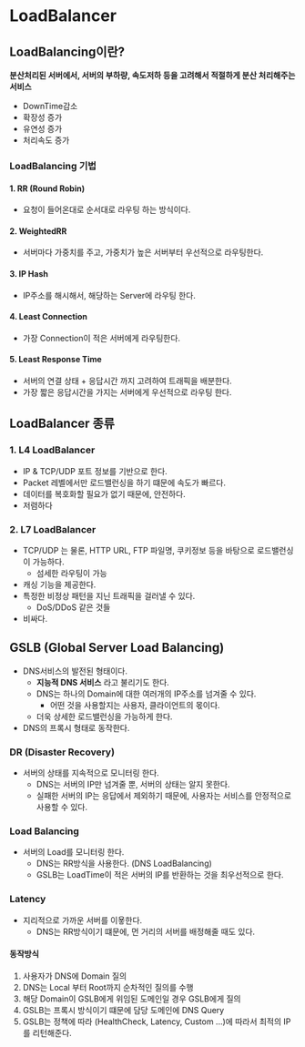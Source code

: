 # LoadBalancer

## LoadBalancing이란?

**분산처리된 서버에서, 서버의 부하량, 속도저하 등을 고려해서 적절하게 분산 처리해주는 서비스**

- DownTime감소
- 확장성 증가
- 유연성 증가
- 처리속도 증가

### LoadBalancing 기법

#### 1. RR (Round Robin)
- 요청이 들어온대로 순서대로 라우팅 하는 방식이다.

#### 2. WeightedRR
- 서버마다 가중치를 주고, 가중치가 높은 서버부터 우선적으로 라우팅한다.

#### 3. IP Hash

- IP주소를 해시해서, 해당하는 Server에 라우팅 한다.

#### 4. Least Connection
- 가장 Connection이 적은 서버에게 라우팅한다.

#### 5. Least Response Time
- 서버의 연결 상태 + 응답시간 까지 고려하여 트래픽을 배분한다.
- 가장 짧은 응답시간을 가지는 서버에게 우선적으로 라우팅 한다.

## LoadBalancer 종류

### 1. L4 LoadBalancer

- IP & TCP/UDP 포트 정보를 기반으로 한다.
- Packet 레벨에서만 로드밸런싱을 하기 떄문에 속도가 빠르다.
- 데이터를 복호화할 필요가 없기 때문에, 안전하다.
- 저렴하다

### 2. L7 LoadBalancer

- TCP/UDP 는 물론, HTTP URL, FTP 파일명, 쿠키정보 등을 바탕으로 로드밸런싱이 가능하다.
    - 섬세한 라우팅이 가능
- 캐싱 기능을 제공한다.
- 특정한 비정상 패턴을 지닌 트래픽을 걸러낼 수 있다.
    - DoS/DDoS 같은 것들
- 비싸다.

## GSLB (Global Server Load Balancing)
- DNS서비스의 발전된 형태이다.
  - **지능적 DNS 서비스** 라고 불리기도 한다.
  - DNS는 하나의 Domain에 대한 여러개의 IP주소를 넘겨줄 수 있다.
    - 어떤 것을 사용할지는 사용자, 클라이언트의 몫이다.
  - 더욱 상세한 로드밸런싱을 가능하게 한다.
- DNS의 프록시 형태로 동작한다.

### DR (Disaster Recovery)
- 서버의 상태를 지속적으로 모니터링 한다.
  - DNS는 서버의 IP만 넘겨줄 뿐, 서버의 상태는 알지 못한다.
  - 실패한 서버의 IP는 응답에서 제외하기 때문에, 사용자는 서비스를 안정적으로 사용할 수 있다.

### Load Balancing
- 서버의 Load를 모니터링 한다.
  - DNS는 RR방식을 사용한다. (DNS LoadBalancing)
  - GSLB는 LoadTime이 적은 서버의 IP를 반환하는 것을 최우선적으로 한다.

### Latency
- 지리적으로 가까운 서버를 이욯한다.
  - DNS는 RR방식이기 떄문에, 먼 거리의 서버를 배정해줄 때도 있다.


#### 동작방식
1. 사용자가 DNS에 Domain 질의
2. DNS는 Local 부터 Root까지 순차적인 질의를 수행
3. 해당 Domain이 GSLB에게 위임된 도메인일 경우 GSLB에게 질의
4. GSLB는 프록시 방식이기 떄문에 담당 도메인에 DNS Query
5. GSLB는 정책에 따라 (HealthCheck, Latency, Custom ...)에 따라서 최적의 IP를 리턴해준다.